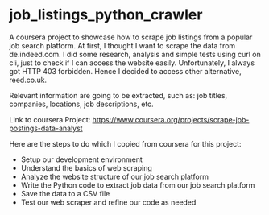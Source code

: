 # job_listings_python_crawler

A coursera project to showcase how to scrape job listings from a popular job search platform.
At first, I thought I want to scrape the data from de.indeed.com. I did some research, analysis
and simple tests using curl on cli, just to check if I can access the website easily.
Unfortunately, I always got HTTP 403 forbidden. Hence I decided to access other alternative, reed.co.uk. 

Relevant information are going to be extracted, such as: job titles, companies, locations, job descriptions, etc.

Link to coursera Project: https://www.coursera.org/projects/scrape-job-postings-data-analyst

Here are the steps to do which I copied from coursera for this project:  

* Setup our development environment
* Understand the basics of web scraping
* Analyze the website structure of our job search platform
* Write the Python code to extract job data from our job search platform
* Save the data to a CSV file
* Test our web scraper and refine our code as needed



